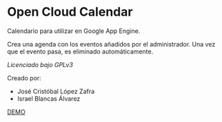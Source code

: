 Open Cloud Calendar
=================

Calendario para utilizar en Google App Engine.

Crea una agenda con los eventos añadidos por el administrador. Una vez que el evento pasa, es eliminado automáticamente.


*Licenciado bajo GPLv3*


Creado por:
* José Cristóbal López Zafra
* Israel Blancas Álvarez

[DEMO](http://opencloudcalendar.appspot.com "Title")

